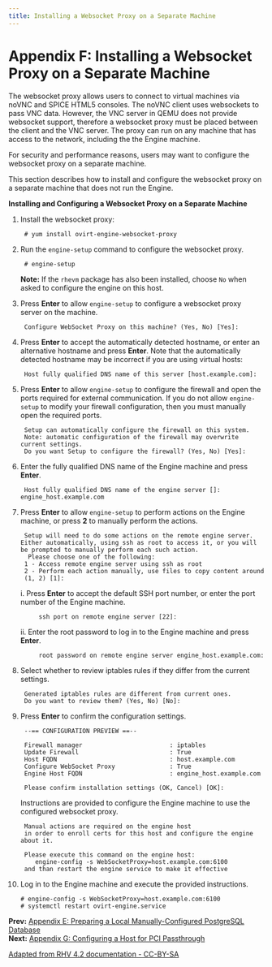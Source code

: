 ```yaml
---
title: Installing a Websocket Proxy on a Separate Machine
---
```


# Appendix F: Installing a Websocket Proxy on a Separate Machine

The websocket proxy allows users to connect to virtual machines via noVNC and SPICE HTML5 consoles. The noVNC client uses websockets to pass VNC data. However, the VNC server in QEMU does not provide websocket support, therefore a websocket proxy must be placed between the client and the VNC server. The proxy can run on any machine that has access to the network, including the the Engine machine.

For security and performance reasons, users may want to configure the websocket proxy on a separate machine.

This section describes how to install and configure the websocket proxy on a separate machine that does not run the Engine.

**Installing and Configuring a Websocket Proxy on a Separate Machine**

1. Install the websocket proxy:

        # yum install ovirt-engine-websocket-proxy

2. Run the `engine-setup` command to configure the websocket proxy.

        # engine-setup

    **Note:** If the `rhevm` package has also been installed, choose `No` when asked to configure the engine on this host.

3. Press **Enter** to allow `engine-setup` to configure a websocket proxy server on the machine.

        Configure WebSocket Proxy on this machine? (Yes, No) [Yes]:

4. Press **Enter** to accept the automatically detected hostname, or enter an alternative hostname and press **Enter**. Note that the automatically detected hostname may be incorrect if you are using virtual hosts:

        Host fully qualified DNS name of this server [host.example.com]:

5. Press **Enter** to allow `engine-setup` to configure the firewall and open the ports required for external communication. If you do not allow `engine-setup` to modify your firewall configuration, then you must manually open the required ports.

        Setup can automatically configure the firewall on this system.
        Note: automatic configuration of the firewall may overwrite current settings.
        Do you want Setup to configure the firewall? (Yes, No) [Yes]:

6. Enter the fully qualified DNS name of the Engine machine and press **Enter**.

        Host fully qualified DNS name of the engine server []: engine_host.example.com

7. Press **Enter** to allow `engine-setup` to perform actions on the Engine machine, or press **2** to manually perform the actions.

        Setup will need to do some actions on the remote engine server. Either automatically, using ssh as root to access it, or you will be prompted to manually perform each such action.
         Please choose one of the following:
        1 - Access remote engine server using ssh as root
        2 - Perform each action manually, use files to copy content around
        (1, 2) [1]:

    i. Press **Enter** to accept the default SSH port number, or enter the port number of the Engine machine.

            ssh port on remote engine server [22]:

    ii. Enter the root password to log in to the Engine machine and press **Enter**.

            root password on remote engine server engine_host.example.com:

8. Select whether to review iptables rules if they differ from the current settings.

        Generated iptables rules are different from current ones.
        Do you want to review them? (Yes, No) [No]:

9. Press **Enter** to confirm the configuration settings.

        --== CONFIGURATION PREVIEW ==--

        Firewall manager                        : iptables
        Update Firewall                         : True
        Host FQDN                               : host.example.com
        Configure WebSocket Proxy               : True
        Engine Host FQDN                        : engine_host.example.com

        Please confirm installation settings (OK, Cancel) [OK]:

    Instructions are provided to configure the Engine machine to use the configured websocket proxy.

        Manual actions are required on the engine host
        in order to enroll certs for this host and configure the engine about it.

        Please execute this command on the engine host:
           engine-config -s WebSocketProxy=host.example.com:6100
        and than restart the engine service to make it effective

10. Log in to the Engine machine and execute the provided instructions.

        # engine-config -s WebSocketProxy=host.example.com:6100
        # systemctl restart ovirt-engine.service

**Prev:** [Appendix E: Preparing a Local Manually-Configured PostgreSQL Database](appe-Preparing_a_Local_Manually-Configured_PostgreSQL_Database) <br>
**Next:** [Appendix G: Configuring a Host for PCI Passthrough](appe-Configuring_a_Host_for_PCI_Passthrough)

[Adapted from RHV 4.2 documentation - CC-BY-SA](https://access.redhat.com/documentation/en-us/red_hat_virtualization/4.2/html/installation_guide/appe-installing_the_websocket_proxy_on_a_different_host)
